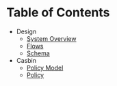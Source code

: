 # Table of Contents

- Design
  - [System Overview](/doc/design/system-overview)
  - [Flows](/doc/design/flow)
  - [Schema](/doc/design/schema)
- Casbin
  - [Policy Model](/doc/casbin/model)
  - [Policy](/doc/casbin/policy)
